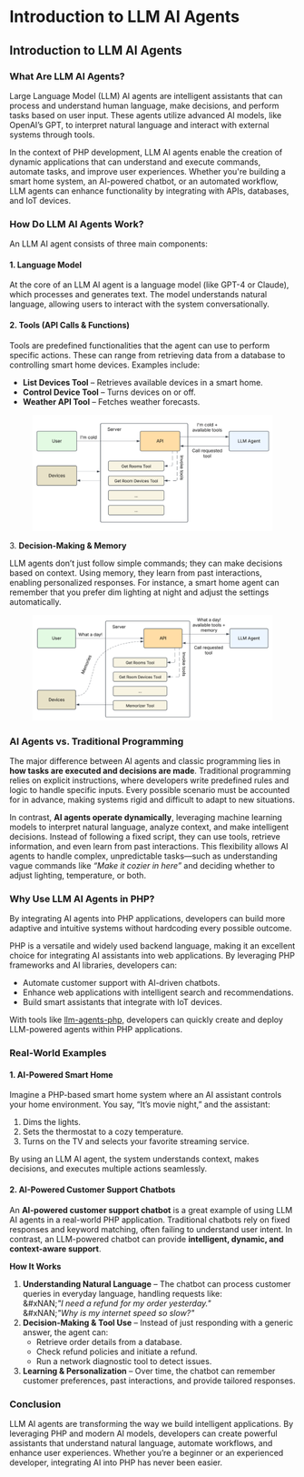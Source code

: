 # Introduction to LLM AI Agents

## Introduction to LLM AI Agents

### What Are LLM AI Agents?

Large Language Model (LLM) AI agents are intelligent assistants that can process and understand human language, make decisions, and perform tasks based on user input. These agents utilize advanced AI models, like OpenAI’s GPT, to interpret natural language and interact with external systems through tools.

In the context of PHP development, LLM AI agents enable the creation of dynamic applications that can understand and execute commands, automate tasks, and improve user experiences. Whether you're building a smart home system, an AI-powered chatbot, or an automated workflow, LLM agents can enhance functionality by integrating with APIs, databases, and IoT devices.

### How Do LLM AI Agents Work?

An LLM AI agent consists of three main components:

#### 1. **Language Model**

At the core of an LLM AI agent is a language model (like GPT-4 or Claude), which processes and generates text. The model understands natural language, allowing users to interact with the system conversationally.

#### 2. **Tools (API Calls & Functions)**

Tools are predefined functionalities that the agent can use to perform specific actions. These can range from retrieving data from a database to controlling smart home devices. Examples include:

* **List Devices Tool** – Retrieves available devices in a smart home.
* **Control Device Tool** – Turns devices on or off.
* **Weather API Tool** – Fetches weather forecasts.

<div align="left"><figure><img src="../../../../.gitbook/assets/ai-llm-ai-agents-scheme-1.png" alt="" width="563"><figcaption></figcaption></figure></div>

3\. **Decision-Making & Memory**

LLM agents don’t just follow simple commands; they can make decisions based on context. Using memory, they learn from past interactions, enabling personalized responses. For instance, a smart home agent can remember that you prefer dim lighting at night and adjust the settings automatically.

<div align="left"><figure><img src="../../../../.gitbook/assets/ai-llm-ai-agents-scheme-2.png" alt="" width="563"><figcaption></figcaption></figure></div>

### AI Agents vs. Traditional Programming

The major difference between AI agents and classic programming lies in **how tasks are executed and decisions are made**. Traditional programming relies on explicit instructions, where developers write predefined rules and logic to handle specific inputs. Every possible scenario must be accounted for in advance, making systems rigid and difficult to adapt to new situations.

In contrast, **AI agents operate dynamically**, leveraging machine learning models to interpret natural language, analyze context, and make intelligent decisions. Instead of following a fixed script, they can use tools, retrieve information, and even learn from past interactions. This flexibility allows AI agents to handle complex, unpredictable tasks—such as understanding vague commands like _“Make it cozier in here”_ and deciding whether to adjust lighting, temperature, or both.

### Why Use LLM AI Agents in PHP?

By integrating AI agents into PHP applications, developers can build more adaptive and intuitive systems without hardcoding every possible outcome.

PHP is a versatile and widely used backend language, making it an excellent choice for integrating AI assistants into web applications. By leveraging PHP frameworks and AI libraries, developers can:

* Automate customer support with AI-driven chatbots.
* Enhance web applications with intelligent search and recommendations.
* Build smart assistants that integrate with IoT devices.

With tools like [llm-agents-php,](../../ai-capabilities-in-php/introduction-to-llm-agents-php-sdk.md) developers can quickly create and deploy LLM-powered agents within PHP applications.

### Real-World Examples

#### 1. AI-Powered Smart Home

Imagine a PHP-based smart home system where an AI assistant controls your home environment. You say, “It’s movie night,” and the assistant:

1. Dims the lights.
2. Sets the thermostat to a cozy temperature.
3. Turns on the TV and selects your favorite streaming service.

By using an LLM AI agent, the system understands context, makes decisions, and executes multiple actions seamlessly.

#### 2. AI-Powered Customer Support Chatbots

An **AI-powered customer support chatbot** is a great example of using LLM AI agents in a real-world PHP application. Traditional chatbots rely on fixed responses and keyword matching, often failing to understand user intent. In contrast, an LLM-powered chatbot can provide **intelligent, dynamic, and context-aware support**.

**How It Works**

1. **Understanding Natural Language** – The chatbot can process customer queries in everyday language, handling requests like:\
   \&#xNAN;_"I need a refund for my order yesterday."_\
   \&#xNAN;_"Why is my internet speed so slow?"_
2. **Decision-Making & Tool Use** – Instead of just responding with a generic answer, the agent can:
   * Retrieve order details from a database.
   * Check refund policies and initiate a refund.
   * Run a network diagnostic tool to detect issues.
3. **Learning & Personalization** – Over time, the chatbot can remember customer preferences, past interactions, and provide tailored responses.

### Conclusion

LLM AI agents are transforming the way we build intelligent applications. By leveraging PHP and modern AI models, developers can create powerful assistants that understand natural language, automate workflows, and enhance user experiences. Whether you’re a beginner or an experienced developer, integrating AI into PHP has never been easier.
